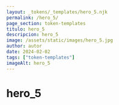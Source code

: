 ```yaml
---
layout: _tokens/_templates/hero_5.njk
permalink: /hero_5/
page_section: token-templates
titulo: hero_5
descripcion: hero_5
image: /assets/static/images/hero_5.jpg
author: autor
date: 2024-02-02 
tags: ["token-templates"]
imageAlt: hero_5
---
```

# hero_5

